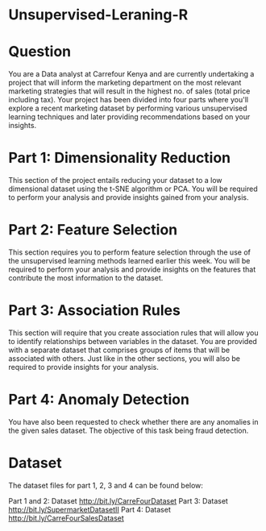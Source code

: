 # Unsupervised-Leraning-R
# Question
You are a Data analyst at Carrefour Kenya and are currently undertaking a project that will inform the marketing department on the most relevant marketing strategies that will result in the highest no. of sales (total price including tax). Your project has been divided into four parts where you'll explore a recent marketing dataset by performing various unsupervised learning techniques and later providing recommendations based on your insights.

# Part 1: Dimensionality Reduction

This section of the project entails reducing your dataset to a low dimensional dataset using the t-SNE algorithm or PCA. You will be required to perform your analysis and provide insights gained from your analysis.

# Part 2: Feature Selection

This section requires you to perform feature selection through the use of the unsupervised learning methods learned earlier this week. You will be required to perform your analysis and provide insights on the features that contribute the most information to the dataset.

# Part 3: Association Rules

This section will require that you create association rules that will allow you to identify relationships between variables in the dataset. You are provided with a separate dataset that comprises groups of items that will be associated with others. Just like in the other sections, you will also be required to provide insights for your analysis.

# Part 4: Anomaly Detection

You have also been requested to check whether there are any anomalies in the given sales dataset. The objective of this task being fraud detection.

# Dataset

The dataset files for part 1, 2, 3 and 4 can be found below:

Part 1 and 2: Dataset http://bit.ly/CarreFourDataset
Part 3: Dataset http://bit.ly/SupermarketDatasetII
Part 4: Dataset http://bit.ly/CarreFourSalesDataset
